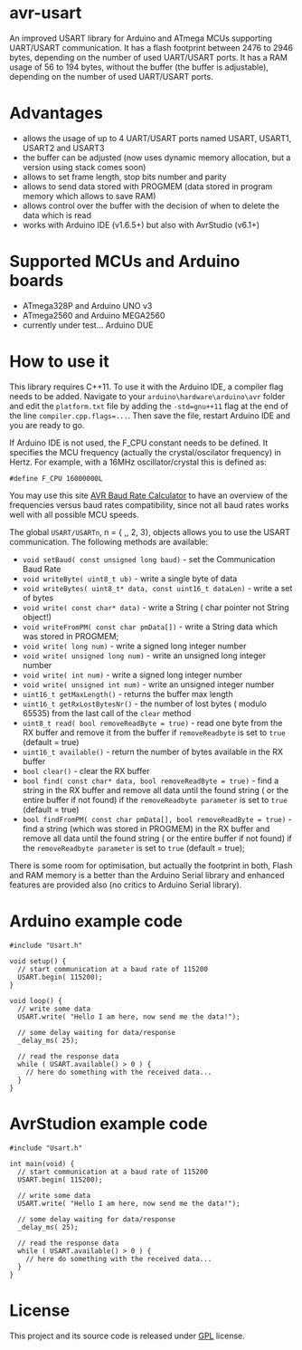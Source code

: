 # avr-usart

An improved USART library for Arduino and ATmega MCUs supporting UART/USART communication.
It has a flash footprint between 2476 to 2946 bytes, depending on the number of used UART/USART ports.
It has a RAM usage of 56 to 194 bytes, without the buffer (the buffer is adjustable), depending on the number of used UART/USART ports.

Advantages
========
 - allows the usage of up to 4 UART/USART ports named USART, USART1, USART2 and USART3
 - the buffer can be adjusted (now uses dynamic memory allocation, but a version using stack comes soon)
 - allows to set frame length, stop bits number and parity
 - allows to send data stored with PROGMEM (data stored in program memory which allows to save RAM)
 - allows control over the buffer with the decision of when to delete the data which is read
 - works with Arduino IDE (v1.6.5+) but also with AvrStudio (v6.1+)
 
Supported MCUs and Arduino boards
========
 - ATmega328P and Arduino UNO v3
 - ATmega2560 and Arduino MEGA2560
 - currently under test... Arduino DUE

How to use it
========
This library requires C++11. To use it with the Arduino IDE, a compiler flag needs to be added. Navigate to your `arduino\hardware\arduino\avr` folder and edit the `platform.txt` file by adding the `-std=gnu++11` flag at the end of the line `compiler.cpp.flags=...`. Then save the file, restart Arduino IDE and you are ready to go.

If Arduino IDE is not used, the F_CPU constant needs to be defined. It specifies the MCU frequency (actually the crystal/oscilator frequency) in Hertz. For example, with a 16MHz oscillator/crystal this is defined as:
```
#define F_CPU 16000000L
```

You may use this site [AVR Baud Rate Calculator](http://wormfood.net/avrbaudcalc.php) to have an overview of the frequencies versus baud rates compatibility, since not all baud rates works well with all possible MCU speeds.

The global `USART/USARTn`, n = { ,, 2, 3}, objects allows you to use the USART communication. The following methods are available:

* `void setBaud( const unsigned long baud)` - set the Communication Baud Rate
* `void writeByte( uint8_t ub)` - write a single byte of data
* `void writeBytes( uint8_t* data, const uint16_t dataLen)` - write a set of bytes
* `void write( const char* data)` - write a String ( char pointer not String object!)
* `void writeFromPM( const char pmData[])` - write a String data which was stored in PROGMEM;
* `void write( long num)` - write a signed long integer number
* `void write( unsigned long num)` - write an unsigned long integer number
* `void write( int num)` - write a signed long integer number
* `void write( unsigned int num)` - write an unsigned integer number
* `uint16_t getMaxLength()` - returns the buffer max length
* `uint16_t getRxLostBytesNr()` - the number of lost bytes ( modulo 65535) from the last call of the `clear` method
* `uint8_t read( bool removeReadByte = true)` - read one byte from the RX buffer and remove it from the buffer if `removeReadbyte` is set to `true` (default = true)
* `uint16_t available()` - return the number of bytes available in the RX buffer
* `bool clear()` - clear the RX buffer
* `bool find( const char* data, bool removeReadByte = true)` - find a string in the RX buffer and remove all data until the found string ( or the entire buffer if not found) if the `removeReadbyte parameter` is set to `true` (default = true)
* `bool findFromPM( const char pmData[], bool removeReadByte = true)` - find a string (which was stored in PROGMEM) in the RX buffer and remove all data until the found string ( or the entire buffer if not found) if the `removeReadbyte parameter` is set to `true` (default = true);

There is some room for optimisation, but actually the footprint in both, Flash and RAM memory is a better than the Arduino Serial library and enhanced features are provided also (no critics to Arduino Serial library).

Arduino example code
========
```
#include "Usart.h"

void setup() {
  // start communication at a baud rate of 115200
  USART.begin( 115200);   
}

void loop() {
  // write some data
  USART.write( "Hello I am here, now send me the data!");
  
  // some delay waiting for data/response
  _delay_ms( 25);
  
  // read the response data
  while ( USART.available() > 0 ) {
    // here do something with the received data...
  }
}
```


AvrStudion example code
========
```
#include "Usart.h"

int main(void) { 
  // start communication at a baud rate of 115200
  USART.begin( 115200);   
  
  // write some data
  USART.write( "Hello I am here, now send me the data!");
  
  // some delay waiting for data/response
  _delay_ms( 25);
  
  // read the response data
  while ( USART.available() > 0 ) {
    // here do something with the received data...
  }
}
```
License
========
This project and its source code is released under [GPL](http://www.gnu.org/copyleft/gpl.html) license.
